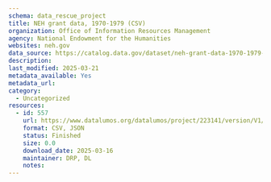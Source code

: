 ```yaml
---
schema: data_rescue_project 
title: NEH grant data, 1970-1979 (CSV)
organization: Office of Information Resources Management
agency: National Endowment for the Humanities
websites: neh.gov
data_source: https://catalog.data.gov/dataset/neh-grant-data-1970-1979-csv
description: 
last_modified: 2025-03-21
metadata_available: Yes
metadata_url: 
category:
  - Uncategorized
resources:
  - id: 557
    url: https://www.datalumos.org/datalumos/project/223141/version/V1/view
    format: CSV, JSON
    status: Finished
    size: 0.0
    download_date: 2025-03-16
    maintainer: DRP, DL
    notes: 
---
```

